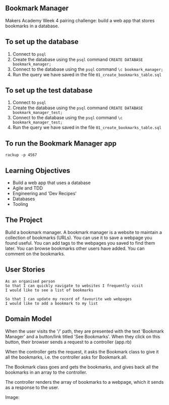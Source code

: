 ## Bookmark Manager

Makers Academy Week 4 pairing challenge: build a web app that stores bookmarks in a database.

## To set up the database

1. Connect to `psql`
2. Create the database using the `psql` command `CREATE DATABASE bookmark_manager;`
3. Connect to the database using the `psql` command `\c bookmark_manager;`
4. Run the query we have saved in the file `01_create_bookmarks_table.sql`

## To set up the test database

1. Connect to `psql`
2. Create the database using the `psql` command `CREATE DATABASE bookmark_manager_test;`
3. Connect to the database using the `psql` command `\c bookmark_manager_test;`
4. Run the query we have saved in the file `01_create_bookmarks_table.sql`

## To run the Bookmark Manager app

```
rackup -p 4567
```

## Learning Objectives

* Build a web app that uses a database
* Agile and TDD
* Engineering and 'Dev Recipes'
* Databases
* Tooling

## The Project

Build a bookmark manager. A bookmark manager is a website to maintain a collection of bookmarks (URLs). You can use it to save a webpage you found useful. You can add tags to the webpages you saved to find them later. You can browse bookmarks other users have added. You can comment on the bookmarks.

## User Stories
```
As an organised person
So that I can quickly navigate to websites I frequently visit
I would like to see a list of bookmarks
```

```As an organised person
So that I can update my record of favourite web webpages
I would like to add a bookmark to my list
```

## Domain Model

When the user visits the '/' path, they are presented with the text 'Bookmark Manager' and a button/link titled 'See Bookmarks'. When they click on this button, their browser sends a request to a controller (app.rb)

When the controller gets the request, it asks the Bookmark class to give it all the bookmarks, i.e. the controller asks for Bookmark.all.

The Bookmark class goes and gets the bookmarks, and gives back all the bookmarks in an array to the controller.

The controller renders the array of bookmarks to a webpage, which it sends as a response to the user.

Image:
